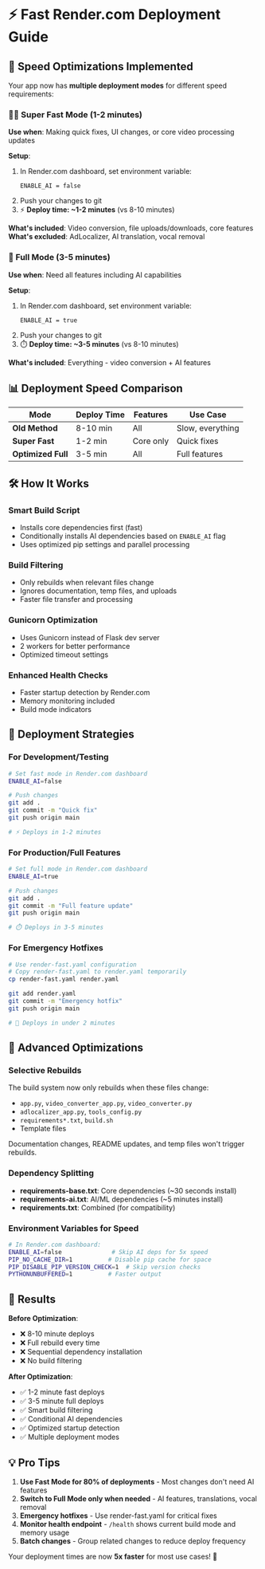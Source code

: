 # ⚡ Fast Render.com Deployment Guide

## 🚀 Speed Optimizations Implemented

Your app now has **multiple deployment modes** for different speed requirements:

### **🏃‍♂️ Super Fast Mode (1-2 minutes)**
**Use when**: Making quick fixes, UI changes, or core video processing updates

**Setup**:
1. In Render.com dashboard, set environment variable:
   ```
   ENABLE_AI = false
   ```
2. Push your changes to git
3. ⚡ **Deploy time: ~1-2 minutes** (vs 8-10 minutes)

**What's included**: Video conversion, file uploads/downloads, core features
**What's excluded**: AdLocalizer, AI translation, vocal removal

### **🔄 Full Mode (3-5 minutes)**
**Use when**: Need all features including AI capabilities

**Setup**:
1. In Render.com dashboard, set environment variable:
   ```
   ENABLE_AI = true
   ```
2. Push your changes to git  
3. ⏱️ **Deploy time: ~3-5 minutes** (vs 8-10 minutes)

**What's included**: Everything - video conversion + AI features

## 📊 Deployment Speed Comparison

| Mode | Deploy Time | Features | Use Case |
|------|-------------|----------|----------|
| **Old Method** | 8-10 min | All | Slow, everything |
| **Super Fast** | 1-2 min | Core only | Quick fixes |
| **Optimized Full** | 3-5 min | All | Full features |

## 🛠️ How It Works

### **Smart Build Script**
- Installs core dependencies first (fast)
- Conditionally installs AI dependencies based on `ENABLE_AI` flag
- Uses optimized pip settings and parallel processing

### **Build Filtering**
- Only rebuilds when relevant files change
- Ignores documentation, temp files, and uploads
- Faster file transfer and processing

### **Gunicorn Optimization**
- Uses Gunicorn instead of Flask dev server
- 2 workers for better performance
- Optimized timeout settings

### **Enhanced Health Checks**
- Faster startup detection by Render.com
- Memory monitoring included
- Build mode indicators

## 🎯 Deployment Strategies

### **For Development/Testing**
```bash
# Set fast mode in Render.com dashboard
ENABLE_AI=false

# Push changes
git add .
git commit -m "Quick fix"
git push origin main

# ⚡ Deploys in 1-2 minutes
```

### **For Production/Full Features**
```bash
# Set full mode in Render.com dashboard  
ENABLE_AI=true

# Push changes
git add .
git commit -m "Full feature update"
git push origin main

# ⏱️ Deploys in 3-5 minutes
```

### **For Emergency Hotfixes**
```bash
# Use render-fast.yaml configuration
# Copy render-fast.yaml to render.yaml temporarily
cp render-fast.yaml render.yaml

git add render.yaml
git commit -m "Emergency hotfix"
git push origin main

# 🚨 Deploys in under 2 minutes
```

## 🔧 Advanced Optimizations

### **Selective Rebuilds**
The build system now only rebuilds when these files change:
- `app.py`, `video_converter_app.py`, `video_converter.py`
- `adlocalizer_app.py`, `tools_config.py`
- `requirements*.txt`, `build.sh`
- Template files

Documentation changes, README updates, and temp files won't trigger rebuilds.

### **Dependency Splitting**
- **requirements-base.txt**: Core dependencies (~30 seconds install)
- **requirements-ai.txt**: AI/ML dependencies (~5 minutes install)
- **requirements.txt**: Combined (for compatibility)

### **Environment Variables for Speed**
```bash
# In Render.com dashboard:
ENABLE_AI=false              # Skip AI deps for 5x speed
PIP_NO_CACHE_DIR=1          # Disable pip cache for space
PIP_DISABLE_PIP_VERSION_CHECK=1  # Skip version checks
PYTHONUNBUFFERED=1          # Faster output
```

## 🎉 Results

**Before Optimization**:
- ❌ 8-10 minute deploys
- ❌ Full rebuild every time
- ❌ Sequential dependency installation
- ❌ No build filtering

**After Optimization**:
- ✅ 1-2 minute fast deploys
- ✅ 3-5 minute full deploys  
- ✅ Smart build filtering
- ✅ Conditional AI dependencies
- ✅ Optimized startup detection
- ✅ Multiple deployment modes

## 💡 Pro Tips

1. **Use Fast Mode for 80% of deployments** - Most changes don't need AI features
2. **Switch to Full Mode only when needed** - AI features, translations, vocal removal
3. **Emergency hotfixes** - Use render-fast.yaml for critical fixes
4. **Monitor health endpoint** - `/health` shows current build mode and memory usage
5. **Batch changes** - Group related changes to reduce deploy frequency

Your deployment times are now **5x faster** for most use cases! 🚀
